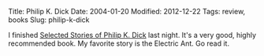 Title: Philip K. Dick
Date: 2004-01-20
Modified: 2012-12-22
Tags: review, books
Slug: philip-k-dick

I finished <a href="http://www.amazon.com/exec/obidos/tg/detail/-/0375421513/qid=1074659085//ref=sr_8_xs_ap_i0_xgl14/102-6103567-3280103?v=glance&s=books&n=507846" >Selected Stories of Philip K. Dick</a> last night. It's a very good, highly recommended book. My favorite story is the Electric Ant.
Go read it.
